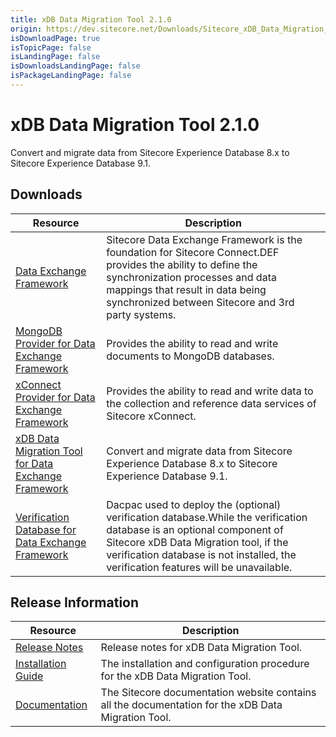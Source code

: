 ```yaml
---
title: xDB Data Migration Tool 2.1.0
origin: https://dev.sitecore.net/Downloads/Sitecore_xDB_Data_Migration_Tool/2x/xDB_Data_Migration_Tool_210
isDownloadPage: true
isTopicPage: false
isLandingPage: false
isDownloadsLandingPage: false
isPackageLandingPage: false
---
```


# xDB Data Migration Tool 2.1.0

Convert and migrate data from Sitecore Experience Database 8.x to Sitecore Experience Database 9.1.

## Downloads

 | Resource | Description |
 | --- | --- |
 | [Data Exchange Framework](https://scdp.blob.core.windows.net/downloads/Sitecore%20xDB%20Data%20Migration%20Tool/2x/xDB%20Data%20Migration%20Tool%20210/Secure/Data%20Exchange%20Framework%202.1.0%20rev.%20181113.zip) | Sitecore Data Exchange Framework is the foundation for Sitecore Connect.DEF provides the ability to define the synchronization processes and data mappings that result in data being synchronized between Sitecore and 3rd party systems. |
 | [MongoDB Provider for Data Exchange Framework](https://scdp.blob.core.windows.net/downloads/Sitecore%20xDB%20Data%20Migration%20Tool/2x/xDB%20Data%20Migration%20Tool%20210/Secure/MongoDB%20Provider%20for%20Data%20Exchange%20Framework%202.1.0%20rev.%20181113.zip) | Provides the ability to read and write documents to MongoDB databases. |
 | [xConnect Provider for Data Exchange Framework](https://scdp.blob.core.windows.net/downloads/Sitecore%20xDB%20Data%20Migration%20Tool/2x/xDB%20Data%20Migration%20Tool%20210/Secure/XConnect%20Provider%20for%20Data%20Exchange%20Framework%202.1.0%20rev.%20181113.zip) | Provides the ability to read and write data to the collection and reference data services of Sitecore xConnect. |
 | [xDB Data Migration Tool for Data Exchange Framework](https://scdp.blob.core.windows.net/downloads/Sitecore%20xDB%20Data%20Migration%20Tool/2x/xDB%20Data%20Migration%20Tool%20210/Secure/xDB%20Data%20Migration%20Tool%20for%20Data%20Exchange%20Framework%202.1.0%20rev.%20181113.zip) | Convert and migrate data from Sitecore Experience Database 8.x to Sitecore Experience Database 9.1. |
 | [Verification Database for Data Exchange Framework](https://scdp.blob.core.windows.net/downloads/Sitecore%20xDB%20Data%20Migration%20Tool/2x/xDB%20Data%20Migration%20Tool%20210/Secure/Sitecore.DataExchange.Verification.dacpac) | Dacpac used to deploy the (optional) verification database.While the verification database is an optional component of Sitecore xDB Data Migration tool, if the verification database is not installed, the verification features will be unavailable. |

## Release Information

 | Resource | Description |
 | --- | --- |
 | [Release Notes](/downloads/Sitecore_xDB_Data_Migration_Tool/2x/xDB_Data_Migration_Tool_210/Release_Notes) | Release notes for xDB Data Migration Tool. |
 | [Installation Guide](https://scdp.blob.core.windows.net/downloads/Sitecore%20xDB%20Data%20Migration%20Tool/2x/xDB%20Data%20Migration%20Tool%20210/Secure/xDB_Data_Migration_Tool_2_1_Installation_Guide-en.pdf) | The installation and configuration procedure for the xDB Data Migration Tool. |
 | [Documentation](https://doc.sitecore.com/developers/dmt/21/xdb-data-migration-tool/en/index-en.html) | The Sitecore documentation website contains all the documentation for the xDB Data Migration Tool. |